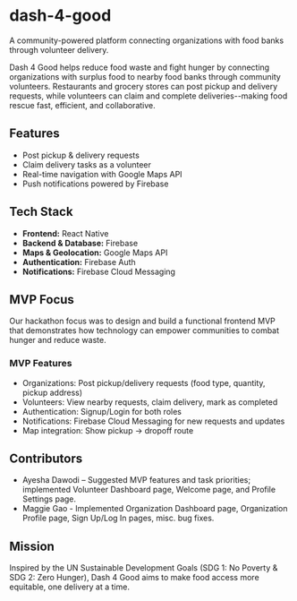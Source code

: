 # dash-4-good
A community-powered platform connecting organizations with food banks through volunteer delivery.

Dash 4 Good helps reduce food waste and fight hunger by connecting organizations with surplus food to nearby food banks through community volunteers. Restaurants and grocery stores can post pickup and delivery requests, while volunteers can claim and complete deliveries--making food rescue fast, efficient, and collaborative.

## Features
- Post pickup & delivery requests
- Claim delivery tasks as a volunteer
- Real-time navigation with Google Maps API
- Push notifications powered by Firebase

## Tech Stack
- **Frontend:** React Native
- **Backend & Database:** Firebase
- **Maps & Geolocation:** Google Maps API
- **Authentication:** Firebase Auth
- **Notifications:** Firebase Cloud Messaging

## MVP Focus
Our hackathon focus was to design and build a functional frontend MVP that demonstrates how technology can empower communities to combat hunger and reduce waste.

### MVP Features
- Organizations: Post pickup/delivery requests (food type, quantity, pickup address)
- Volunteers: View nearby requests, claim delivery, mark as completed
- Authentication: Signup/Login for both roles
- Notifications: Firebase Cloud Messaging for new requests and updates
- Map integration: Show pickup → dropoff route


## Contributors
- Ayesha Dawodi – Suggested MVP features and task priorities; implemented Volunteer Dashboard page, Welcome page, and Profile Settings page.
- Maggie Gao - Implemented Organization Dashboard page, Organization Profile page, Sign Up/Log In pages, misc. bug fixes.

## Mission

Inspired by the UN Sustainable Development Goals (SDG 1: No Poverty & SDG 2: Zero Hunger), Dash 4 Good aims to make food access more equitable, one delivery at a time.

